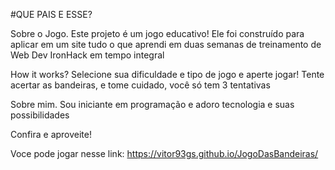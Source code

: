 #QUE PAIS E ESSE?

Sobre o Jogo.
Este projeto é um jogo educativo! Ele foi construído para aplicar em um site tudo o que aprendi em duas semanas de treinamento de Web Dev IronHack em tempo integral

How it works?
Selecione sua dificuldade e tipo de jogo e aperte jogar! Tente acertar as bandeiras, e tome cuidado, você só tem 3 tentativas

Sobre mim.
Sou iniciante em programação e adoro tecnologia e suas possibilidades

Confira e aproveite!

Voce pode jogar nesse link: https://vitor93gs.github.io/JogoDasBandeiras/

